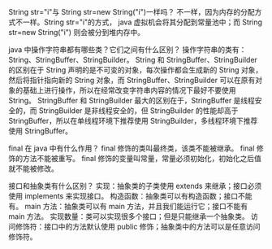String str="i"与 String str=new String("i")一样吗？
不一样，因为内存的分配方式不一样。String str="i"的方式，
java 虚拟机会将其分配到常量池中；而 String str=new String("i")
 则会被分到堆内存中。
 
 java 中操作字符串都有哪些类？它们之间有什么区别？
 操作字符串的类有：String、StringBuffer、StringBuilder。
 String 和 StringBuffer、StringBuilder 的区别在于 String 声明的是不可变的对象，每次操作都会生成新的 String 对象，然后将指针指向新的 String 对象，而 StringBuffer、StringBuilder 可以在原有对象的基础上进行操作，所以在经常改变字符串内容的情况下最好不要使用 String。
 StringBuffer 和 StringBuilder 最大的区别在于，StringBuffer 是线程安全的，而 StringBuilder 是非线程安全的，但 StringBuilder 的性能却高于 StringBuffer，所以在单线程环境下推荐使用 StringBuilder，多线程环境下推荐使用 StringBuffer。 
 
 
 final 在 java 中有什么作用？
 final 修饰的类叫最终类，该类不能被继承。
 final 修饰的方法不能被重写。
 final 修饰的变量叫常量，常量必须初始化，初始化之后值就不能被修改。
 
 接口和抽象类有什么区别？
 实现：抽象类的子类使用 extends 来继承；接口必须使用 implements 来实现接口。
 构造函数：抽象类可以有构造函数；接口不能有。
 main 方法：抽象类可以有 main 方法，并且我们能运行它；接口不能有 main 方法。
 实现数量：类可以实现很多个接口；但是只能继承一个抽象类。
 访问修饰符：接口中的方法默认使用 public 修饰；抽象类中的方法可以是任意访问修饰符。